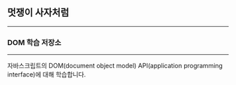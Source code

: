 

## 멋쟁이 사자처럼
---
### DOM 학습 저장소

---


자바스크립트의 DOM(document object model) API(application programming interface)에 대해 학습합니다.
